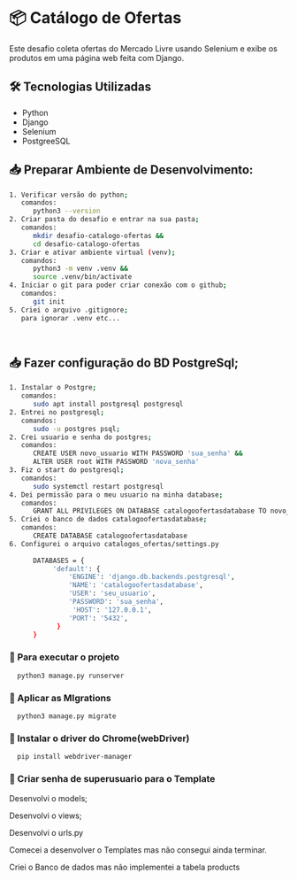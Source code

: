 # 📦 Catálogo de Ofertas

Este desafio coleta ofertas do Mercado Livre usando Selenium e exibe os produtos em uma página web feita com Django. 


## 🛠 Tecnologias Utilizadas
- Python 
- Django
- Selenium
- PostgreeSQL 

## 📥 Preparar Ambiente de Desenvolvimento:
```sh
1. Verificar versão do python;
   comandos:
      python3 --version
2. Criar pasta do desafio e entrar na sua pasta;
   comandos:
      mkdir desafio-catalogo-ofertas &&
      cd desafio-catalogo-ofertas
3. Criar e ativar ambiente virtual (venv);
   comandos:
      python3 -m venv .venv &&
      source .venv/bin/activate
4. Iniciar o git para poder criar conexão com o github;
   comandos:
      git init
5. Criei o arquivo .gitignore;
   para ignorar .venv etc...

  
```

## 📥  Fazer configuração do BD PostgreSql;
```sh
1. Instalar o Postgre;
   comandos:
      sudo apt install postgresql postgresql
2. Entrei no postgresql;
   comandos:
      sudo -u postgres psql;
2. Crei usuario e senha do postgres;
   comandos:
      CREATE USER novo_usuario WITH PASSWORD 'sua_senha' &&
      ALTER USER root WITH PASSWORD 'nova_senha'
3. Fiz o start do postgresql;
   comandos:
      sudo systemctl restart postgresql
4. Dei permissão para o meu usuario na minha database;
   comandos:
      GRANT ALL PRIVILEGES ON DATABASE catalogoofertasdatabase TO novo_usuario
5. Criei o banco de dados catalogoofertasdatabase;
   comandos:
      CREATE DATABASE catalogoofertasdatabase
6. Configurei o arquivo catalogos_ofertas/settings.py
   
      DATABASES = {
           'default': {
               'ENGINE': 'django.db.backends.postgresql',
               'NAME': 'catalogoofertasdatabase',
               'USER': 'seu_usuario',
               'PASSWORD': 'sua_senha',
                'HOST': '127.0.0.1',
               'PORT': '5432',
            }
      }
```
### 📌 Para executar o projeto
 
      python3 manage.py runserver

### 📌 Aplicar as MIgrations

      python3 manage.py migrate

### 📌 Instalar o driver do Chrome(webDriver)

      pip install webdriver-manager

### 📌 Criar senha de superusuario para o Template

Desenvolvi o models;

Desenvolvi o views;

Desenvolvi o urls.py

Comecei a desenvolver o Templates mas não consegui ainda terminar.

Criei o Banco de dados mas não implementei a tabela products

